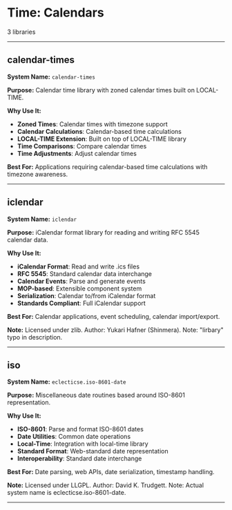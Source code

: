 # Time: Calendars

3 libraries

---

## calendar-times

**System Name:** `calendar-times`

**Purpose:** Calendar time library with zoned calendar times built on LOCAL-TIME.

**Why Use It:**
- **Zoned Times**: Calendar times with timezone support
- **Calendar Calculations**: Calendar-based time calculations
- **LOCAL-TIME Extension**: Built on top of LOCAL-TIME library
- **Time Comparisons**: Compare calendar times
- **Time Adjustments**: Adjust calendar times

**Best For:** Applications requiring calendar-based time calculations with timezone awareness.

---


## iclendar

**System Name:** `iclendar`

**Purpose:** iCalendar format library for reading and writing RFC 5545 calendar data.

**Why Use It:**
- **iCalendar Format**: Read and write .ics files
- **RFC 5545**: Standard calendar data interchange
- **Calendar Events**: Parse and generate events
- **MOP-based**: Extensible component system
- **Serialization**: Calendar to/from iCalendar format
- **Standards Compliant**: Full iCalendar support

**Best For:** Calendar applications, event scheduling, calendar import/export.

**Note:** Licensed under zlib. Author: Yukari Hafner (Shinmera). Note: "lirbary" typo in description.

---


## iso

**System Name:** `eclecticse.iso-8601-date`

**Purpose:** Miscellaneous date routines based around ISO-8601 representation.

**Why Use It:**
- **ISO-8601**: Parse and format ISO-8601 dates
- **Date Utilities**: Common date operations
- **Local-Time**: Integration with local-time library
- **Standard Format**: Web-standard date representation
- **Interoperability**: Standard date interchange

**Best For:** Date parsing, web APIs, date serialization, timestamp handling.

**Note:** Licensed under LLGPL. Author: David K. Trudgett. Note: Actual system name is eclecticse.iso-8601-date.

---


